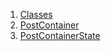 1.  [Classes](widgets_post_container/#classes)
2.  [PostContainer](widgets_post_container/PostContainer-class.html)
3.  [PostContainerState](widgets_post_container/PostContainerState-class.html)
